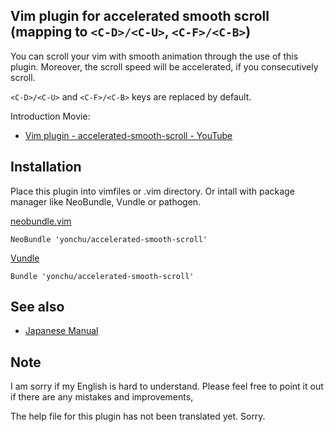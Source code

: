 Vim plugin for accelerated smooth scroll (mapping to `<C-D>/<C-U>`, `<C-F>/<C-B>`)
--------------------------------------------------------------------------------------

You can scroll your vim with smooth animation through the use of this plugin.
Moreover, the scroll speed will be accelerated, if you consecutively scroll.

`<C-D>/<C-U>` and `<C-F>/<C-B>` keys are replaced by default.

Introduction Movie:

 - [Vim plugin - accelerated-smooth-scroll - YouTube](http://www.youtube.com/watch?v=mGMgAiS8Xtg)


## Installation

Place this plugin into vimfiles or .vim directory.
Or intall with package manager like NeoBundle, Vundle or pathogen.

[neobundle.vim](https://github.com/Shougo/neobundle.vim)

```vim
NeoBundle 'yonchu/accelerated-smooth-scroll'
```

[Vundle](https://github.com/gmarik/vundle)

```vim
Bundle 'yonchu/accelerated-smooth-scroll'
```

## See also

- [Japanese Manual](http://yonchu.hatenablog.com/entry/2013/05/16/204727)

## Note

I am sorry if my English is hard to understand.
Please feel free to point it out if there are any mistakes and improvements,

The help file for this plugin has not been translated yet. Sorry.

